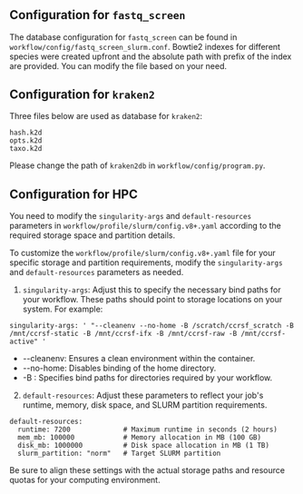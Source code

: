 #


## Configuration for `fastq_screen`


The database configuration for `fastq_screen` can be found in `workflow/config/fastq_screen_slurm.conf`. Bowtie2 indexes for different species were created upfront and the absolute path with prefix of the index are provided. You can modify the file based on your need. 

## Configuration for `kraken2`

Three files below are used as database for `kraken2`: 
```
hash.k2d
opts.k2d
taxo.k2d
```

Please change the path of `kraken2db` in  `workflow/config/program.py`. 


## Configuration for HPC


You need to modify the `singularity-args` and `default-resources` parameters in `workflow/profile/slurm/config.v8+.yaml` according to the required storage space and partition details.

To customize the `workflow/profile/slurm/config.v8+.yaml` file for your specific storage and partition requirements, modify the `singularity-args` and `default-resources` parameters as needed.

1. `singularity-args`: Adjust this to specify the necessary bind paths for your workflow. These paths should point to storage locations on your system. For example:

```
singularity-args: ' "--cleanenv --no-home -B /scratch/ccrsf_scratch -B /mnt/ccrsf-static -B /mnt/ccrsf-ifx -B /mnt/ccrsf-raw -B /mnt/ccrsf-active" '
```

* --cleanenv: Ensures a clean environment within the container.
* --no-home: Disables binding of the home directory.
* -B <path>: Specifies bind paths for directories required by your workflow.

2. `default-resources`: Adjust these parameters to reflect your job's runtime, memory, disk space, and SLURM partition requirements.

```
default-resources:
  runtime: 7200             # Maximum runtime in seconds (2 hours)
  mem_mb: 100000            # Memory allocation in MB (100 GB)
  disk_mb: 1000000          # Disk space allocation in MB (1 TB)
  slurm_partition: "norm"   # Target SLURM partition
```

Be sure to align these settings with the actual storage paths and resource quotas for your computing environment.
